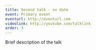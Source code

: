 ```yaml
---
title: Second talk - no date
event: Primary event
eventurl: http://eventurl.com
videolink: http://youtube.com/talklink
order: 3
---
```

Brief description of the talk